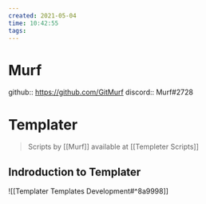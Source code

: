 ```yaml
---
created: 2021-05-04
time: 10:42:55
tags:
---
```


# Murf
github:: https://github.com/GitMurf
discord:: Murf#2728

# Templater
> Scripts by [[Murf]] available at [[Templeter Scripts]]
## Indroduction to Templater
![[Templater Templates Development#^8a9998]]